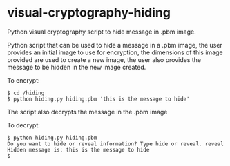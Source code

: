# visual-cryptography-hiding
Python visual cryptography script to hide message in .pbm image.

Python script that can be used to hide a message in a .pbm image, the user provides an initial image to use for encryption, the dimensions of this image provided are used to create a new image, the user also provides the message to be hidden in the new image created.

To encrypt:
```bash:
$ cd /hiding
$ python hiding.py hiding.pbm 'this is the message to hide'
```
The script also decrypts the message in the .pbm image

To decrypt:
```bash:
$ python hiding.py hiding.pbm
Do you want to hide or reveal information? Type hide or reveal. reveal
Hidden message is: this is the message to hide
$
